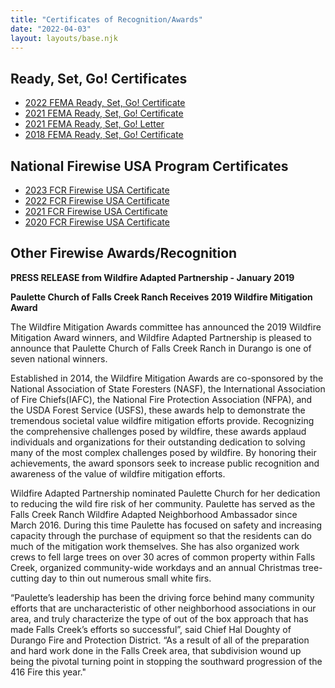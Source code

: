 ```yaml
---
title: "Certificates of Recognition/Awards"
date: "2022-04-03"
layout: layouts/base.njk
---
```


## Ready, Set, Go! Certificates

- [2022 FEMA Ready, Set, Go! Certificate](/uploads/documents/certificates/fema_ready_set_go_certificate_2022.pdf)
- [2021 FEMA Ready, Set, Go! Certificate](/uploads/2022/04/rsg2021.jpg)
- [2021 FEMA Ready, Set, Go! Letter](/uploads/2022/04/Falls-Creek-Ready-Set-Go-Cert-letter.pdf)
- [2018 FEMA Ready, Set, Go! Certificate](/uploads/2022/04/fw2018-1.jpg)

## National Firewise USA Program Certificates

- [2023 FCR Firewise USA Certificate](/uploads/documents/certificates/firewise_certificate_2023.pdf)
- [2022 FCR Firewise USA Certificate](/uploads/documents/certificates/firewise_certificate_2022.pdf)
- [2021 FCR Firewise USA Certificate](/uploads/2022/04/fw2021-2.jpg)
- [2020 FCR Firewise USA Certificate](/uploads/2022/04/fw2020-1.jpg)

## Other Firewise Awards/Recognition

**PRESS RELEASE from Wildfire Adapted Partnership - January 2019**

**Paulette Church of Falls Creek Ranch Receives 2019 Wildfire Mitigation Award**

The Wildfire Mitigation Awards committee has announced the 2019 Wildfire Mitigation Award winners, and Wildfire Adapted Partnership is pleased to announce that Paulette Church of Falls Creek Ranch in Durango is one of seven national winners.

Established in 2014, the Wildfire Mitigation Awards are co-sponsored by the National Association of State Foresters (NASF), the International Association of Fire Chiefs(IAFC), the National Fire Protection Association (NFPA), and the USDA Forest Service (USFS), these awards help to demonstrate the tremendous societal value wildfire mitigation efforts provide. Recognizing the comprehensive challenges posed by wildfire, these awards applaud individuals and organizations for their outstanding dedication to solving many of the most complex challenges posed by wildfire. By honoring their achievements, the award sponsors seek to increase public recognition and awareness of the value of wildfire mitigation efforts.

Wildfire Adapted Partnership nominated Paulette Church for her dedication to reducing the wild fire risk of her community. Paulette has served as the Falls Creek Ranch Wildfire Adapted Neighborhood Ambassador since March 2016. During this time Paulette has focused on safety and increasing capacity through the purchase of equipment so that the residents can do much of the mitigation work themselves. She has also organized work crews to fell large trees on over 30 acres of common property within Falls Creek, organized community-wide workdays and an annual Christmas tree-cutting day to thin out numerous small white firs.

“Paulette’s leadership has been the driving force behind many community efforts that are uncharacteristic of other neighborhood associations in our area, and truly characterize the type of out of the box approach that has made Falls Creek’s efforts so successful”, said Chief Hal Doughty of Durango Fire and Protection District. “As a result of all of the preparation and hard work done in the Falls Creek area, that subdivision wound up being the pivotal turning point in stopping the southward progression of the 416 Fire this year." 